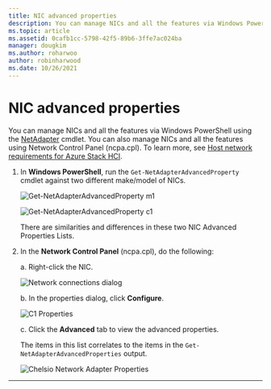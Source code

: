 ```yaml
---
title: NIC advanced properties
description: You can manage NICs and all the features via Windows PowerShell or the Network Control Panel.
ms.topic: article
ms.assetid: 0cafb1cc-5798-42f5-89b6-3ffe7ac024ba
manager: dougkim
ms.author: roharwoo
author: robinharwood
ms.date: 10/26/2021
---
```


# NIC advanced properties

>

You can manage NICs and all the features via Windows PowerShell using the [NetAdapter](/powershell/module/netadapter/) cmdlet.  You can also manage NICs and all the features using Network Control Panel (ncpa.cpl). To learn more, see [Host network requirements for Azure Stack HCI](/azure-stack/hci/concepts/host-network-requirements).

1. In **Windows PowerShell**, run the `Get‑NetAdapterAdvancedProperty` cmdlet against two different make/model of NICs.

   ![Get-NetAdapterAdvancedProperty m1](../../media/network-offload-and-optimization/Get-NetAdapterAdvancedProperty-m1.png)

   ![Get-NetAdapterAdvancedProperty c1](../../media/network-offload-and-optimization/Get-NetAdapterAdvancedProperty-c1.png)

   There are similarities and differences in these two NIC Advanced Properties Lists.

2. In the **Network Control Panel** (ncpa.cpl), do the following:

   a. Right-click the NIC.

   ![Network connections dialog](../../media/network-offload-and-optimization/network-connections-dialog.png)

   b. In the properties dialog, click **Configure**.

    ![C1 Properties](../../media/network-offload-and-optimization/c1-properties.png)

   c. Click the **Advanced** tab to view the advanced properties.<p>The items in this list correlates to the items in the `Get-NetAdapterAdvancedProperties` output.

   ![Chelsio Network Adapter Properties](../../media/network-offload-and-optimization/chelsio-network-adapter-properties.png)

---
